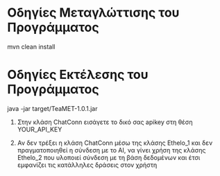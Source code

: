 # Οδηγίες Μεταγλώττισης του Προγράμματος
mvn clean install

# Οδηγίες Εκτέλεσης του Προγράμματος
java -jar target/TeaMET-1.0.1.jar


1) Στην κλάση ChatConn εισάγετε το δικό σας apikey στη θέση YOUR_API_KEY
   
2) Αν δεν τρέξει η κλάση ChatConn μέσω της κλάσης Ethelo_1 και δεν πραγματοποιηθεί η σύνδεση με το ΑΙ,
να γίνει χρήση της κλάσης Ethelo_2 που υλοποιεί σύνδεση με τη βάση δεδομένων και έτσι εμφανίζει τις 
κατάλληλες δράσεις στον χρήστη
